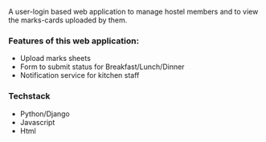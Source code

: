 A user-login based web application to manage hostel members and to view the marks-cards uploaded by them.

### Features of this web application:
- Upload marks sheets 
- Form to submit status for Breakfast/Lunch/Dinner
- Notification service for kitchen staff

### Techstack
- Python/Django
- Javascript
- Html
